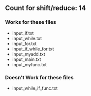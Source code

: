 ## Count for shift/reduce: 14
### Works for these files
- input_if.txt
- input_while.txt
- input_for.txt
- input_if_while_for.txt
- input_myadd.txt
- input_main.txt
- input_myfunc.txt
### Doesn't Work for these files
- input_while_if_func.txt
